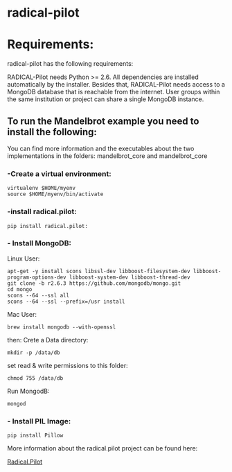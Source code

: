 radical-pilot
=============

<h1> Requirements: </h1>

radical-pilot has the following requirements:


RADICAL-Pilot needs Python >= 2.6. All dependencies are installed automatically by the installer. Besides that, RADICAL-Pilot needs access to a MongoDB database that is reachable from the internet. User groups within the same institution or project can share a single MongoDB instance.

<h2> To run the Mandelbrot example you need to install the following: </h2>

You can find more information and the executables about the two implementations in the folders: mandelbrot_core and mandelbrot_core

<h3> -Create a virtual environment: </h3>

```
virtualenv $HOME/myenv
source $HOME/myenv/bin/activate
```

<h3> -install radical.pilot: </h3>

```
pip install radical.pilot:
```

<h3> - Install MongoDB: </h3>

Linux User:

```
apt-get -y install scons libssl-dev libboost-filesystem-dev libboost-program-options-dev libboost-system-dev libboost-thread-dev
git clone -b r2.6.3 https://github.com/mongodb/mongo.git
cd mongo
scons --64 --ssl all
scons --64 --ssl --prefix=/usr install
```
Mac User:

```
brew install mongodb --with-openssl
```
then: Crete a Data directory:
```
mkdir -p /data/db
```
set read & write permissions to this folder:
```
chmod 755 /data/db
```
Run MongodB:
```
mongod
```

<h3> - Install PIL Image: </h3>

```
pip install Pillow

```

More information about the radical.pilot project can be found here:

[Radical.Pilot](http://radical-cybertools.github.io/radical-pilot/index.html)


